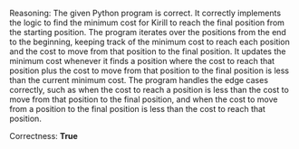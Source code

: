 Reasoning: 
The given Python program is correct. It correctly implements the logic to find the minimum cost for Kirill to reach the final position from the starting position. The program iterates over the positions from the end to the beginning, keeping track of the minimum cost to reach each position and the cost to move from that position to the final position. It updates the minimum cost whenever it finds a position where the cost to reach that position plus the cost to move from that position to the final position is less than the current minimum cost. The program handles the edge cases correctly, such as when the cost to reach a position is less than the cost to move from that position to the final position, and when the cost to move from a position to the final position is less than the cost to reach that position.

Correctness: **True**